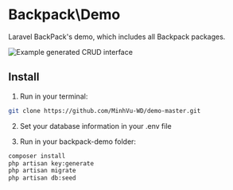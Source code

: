 # Backpack\Demo

Laravel BackPack's demo, which includes all Backpack packages.

![Example generated CRUD interface](https://backpackforlaravel.com/uploads/docs-4-0/getting_started/monster_crud_list_entries.png)

## Install

1) Run in your terminal:

``` bash
git clone https://github.com/MinhVu-WD/demo-master.git
```

2) Set your database information in your .env file

3) Run in your backpack-demo folder:
``` bash
composer install
php artisan key:generate
php artisan migrate
php artisan db:seed
```
